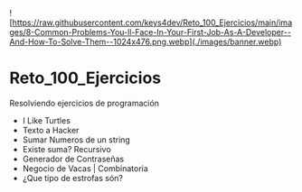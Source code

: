 ![https://raw.githubusercontent.com/keys4dev/Reto_100_Ejercicios/main/images/8-Common-Problems-You-ll-Face-In-Your-First-Job-As-A-Developer--And-How-To-Solve-Them--1024x476.png.webp](./images/banner.webp)
# Reto_100_Ejercicios

Resolviendo ejercicios de programación
* I Like Turtles
* Texto a Hacker
* Sumar Numeros de un string
* Existe suma? Recursivo
* Generador de Contraseñas
* Negocio de Vacas | Combinatoria
* ¿Que tipo de estrofas són?

